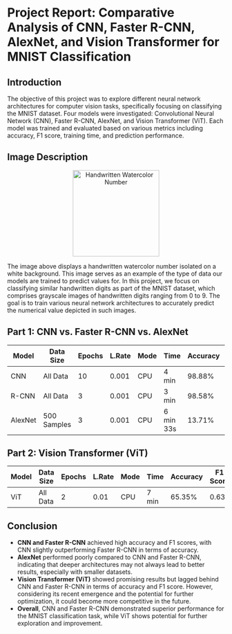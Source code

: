 # Project Report: Comparative Analysis of CNN, Faster R-CNN, AlexNet, and Vision Transformer for MNIST Classification

## Introduction
The objective of this project was to explore different neural network architectures for computer vision tasks, specifically focusing on classifying the MNIST dataset. Four models were investigated: Convolutional Neural Network (CNN), Faster R-CNN, AlexNet, and Vision Transformer (ViT). Each model was trained and evaluated based on various metrics including accuracy, F1 score, training time, and prediction performance.

## Image Description
<div style="text-align:center;">
    <img src="https://previews.123rf.com/images/moji1980/moji19801210/moji1980121000088/15691005-4-handwritten-watercolor-number-isolated-on-white-background.jpg" alt="Handwritten Watercolor Number" width="200" height="200">
</div>

The image above displays a handwritten watercolor number isolated on a white background. This image serves as an example of the type of data our models are trained to predict values for. In this project, we focus on classifying similar handwritten digits as part of the MNIST dataset, which comprises grayscale images of handwritten digits ranging from 0 to 9. The goal is to train various neural network architectures to accurately predict the numerical value depicted in such images.


## Part 1: CNN vs. Faster R-CNN vs. AlexNet
| Model   | Data Size          | Epochs | L.Rate        | Mode | Time     | Accuracy | F1 Score | Prediction "4" | Probability      |
|---------|--------------------|--------|---------------|------|----------|----------|----------|-----------------------------------|-------------|
| CNN     | All Data           | 10     | 0.001         | CPU  | 4 min    | 98.88%   | 0.99     | 9                                 | 68.73%      |
| R-CNN   | All Data           | 3      | 0.001         | CPU  | 3 min    | 98.58%   | 0.99     | 4                                 | 95.79%      |
| AlexNet | 500 Samples        | 3      | 0.001         | CPU  | 6 min 33s| 13.71%   | 0.05     | 7                                 | 19.03%      |

## Part 2: Vision Transformer (ViT)
| Model | Data Size          | Epochs | L.Rate        | Mode | Time | Accuracy | F1 Score | Prediction "4"                    | Probability |
|-------|--------------------|--------|---------------|------|------|----------|----------|-----------------------------------|-------------|
| ViT   | All Data           | 2      | 0.01          | CPU  | 7 min| 65.35%   | 0.63     | 1                                 | 22.90%      |

## Conclusion
- **CNN and Faster R-CNN** achieved high accuracy and F1 scores, with CNN slightly outperforming Faster R-CNN in terms of accuracy.
- **AlexNet** performed poorly compared to CNN and Faster R-CNN, indicating that deeper architectures may not always lead to better results, especially with smaller datasets.
- **Vision Transformer (ViT)** showed promising results but lagged behind CNN and Faster R-CNN in terms of accuracy and F1 score. However, considering its recent emergence and the potential for further optimization, it could become more competitive in the future.
- **Overall**, CNN and Faster R-CNN demonstrated superior performance for the MNIST classification task, while ViT shows potential for further exploration and improvement.
